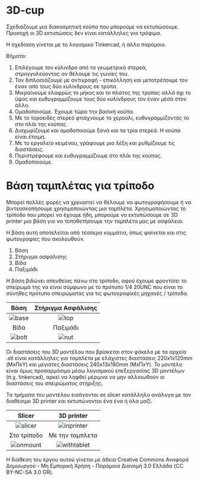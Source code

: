 # 3D-cup

Σχεδιάζουμε μια διακοσμητική κούπα που μπορούμε να εκτυπώσουμε. Προσοχή οι 3D εκτυπώσεις δεν είναι κατάλληλες για τρόφιμα.

Η σχεδίαση γίνεται με το λογισμικό Tinkercad, ή άλλο παρόμοιο.

Βήματα:

1) Επιλέγουμε τον κύλινδρο από τα γεωμετρικά στερεά, στρογγυλεύοντας αν θέλουμε τις γωνίες του.
2) Τον διπλασιάζουμε με αντιγραφή - επικόλληση και μετατρέπουμε τον έναν από τους δύο κυλίνδρους σε τρύπα.
3) Μικραίνουμε ελαφρώς το μήκος και το πλάτος της τρύπας αλλά όχι το ύψος και ευθυγραμμίζουμε τους δύο κυλίνδρους τον έναν μέσα στον άλλο.
4) Ομαδοποιούμε. Έχουμε τώρα την βασική κούπα.
5) Με το τοροειδές στερεό φτιάχνουμε το χερούλι, ευθυγραμμίζοντάς το στο πλάι της κούπας.
6) Διαχωρίζουμε και ομαδοποιούμε ξανά και τα τρία στερεά. Η κούπα είναι έτοιμη.
7) Με το εργαλείο κειμένου, γράφουμε μια λέξη και ρυθμίζουμε τις διαστάσεις.
8) Περιστρέφουμε και ευθυγραμμίζουμε στο πλάι της κούπας.
9) Ομαδοποιούμε.

      
# Βάση ταμπλέτας για τρίποδο
Μπορεί πολλές φορές να χρειαστεί να θέλουμε να φωτογραφήσουμε ή να βιντεοσκοπήσουμε χρησιμοποιώντας μια ταμπλέτα. Χρησιμοποιώντας το τρίποδο που μπορεί να έχουμε ήδη, μπορούμε να εκτυπώσουμε σε 3D printer μια βάση για να τοποθετήσουμε την ταμπλέτα μας με ασφάλεια. 

Η βάση αυτή αποτελείται από τέσσερα κομμάτια, όπως φαίνεται και στις φωτογραφίες που ακολουθούν.
1) Βάση
2) Στήριγμα ασφάλισης
3) Βίδα
4) Παξιμάδι

Η βάση βιδώνει απευθείας πάνω στο τρίποδο, αφού έχουμε φροντίσει το σπείρωμά της να είναι σύμφωνo με το πρότυπο 1/4 20UNC που είναι το σύνηθες πρότυπο σπειρώματος για τις φωτογραφίκές μηχανές / τρίποδα. 

|         Βάση          |        Στήριγμα Ασφάλισης       |
|:----------------------------------:|:------------------------------------:|
| ![base](images/base.png) | ![top](images/top.png) |
|         Βίδα          |            Παξιμάδι             |
| ![bolt](images/bolt.png) | ![nut](images/nut.png) |

Οι διαστάσεις του 3D μοντέλου που βρίσκεται στον φάκελο με τα αρχεία .stl είναι κατάλληλες για ταμπλέτα με ελάχιστες διαστάσεις 220x1x120mm (ΜxΠxΥ) και μέγιστες διαστάσεις 240x13x180mm (MxΠxΥ). Το μοντέλο είναι όμως προσαρμόσιμο μέσω λογισμικού επεξεργασίας 3D μοντέλων (π.χ. tinkercad), αρκεί να ληφθεί μέριμνα να μην αλλοιωθούν οι διαστάσεις του σπειρώματος στήριξης.

Τα τμήματα του μοντέλου εισάγονται σε slicer κατάλληλο ανάλογα με τον διαθέσιμο 3D printer και εκτυπώνονται ένα ένα ή όλα μαζί.

|         Slicer          |       3D printer      |
|:----------------------------------:|:------------------------------------:|
| ![slicer](images/print.png) | ![inprinter](images/inprinter.jpg) |
|         Στο τρίποδο         |            Με την ταμπλετα             |
| ![onmount](images/onmount.jpg) | ![withtablet](images/withtablet.jpg) |

Η διάθεση του έργου αυτού γίνεται με άδεια Creative Commons Αναφορά Δημιουργού - Μη Εμπορική Χρήση - Παρόμοια Διανομή 3.0 Ελλάδα (CC BY-NC-SA 3.0 GR).


